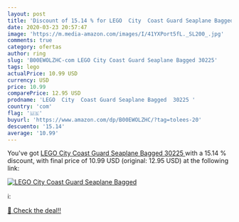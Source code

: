 ```yaml
---
layout: post
title: 'Discount of 15.14 % for LEGO  City  Coast Guard Seaplane Bagged '
date: 2020-03-23 20:57:47
image: 'https://m.media-amazon.com/images/I/41YXPort5fL._SL200_.jpg'
comments: true
category: ofertas
author: ring
slug: 'B00EWOLZHC-com LEGO City Coast Guard Seaplane Bagged 30225'
tags: lego
actualPrice: 10.99 USD
currency: USD
price: 10.99
comparePrice: 12.95 USD
prodname: 'LEGO  City  Coast Guard Seaplane Bagged  30225 '
country: 'com'
flag: '🇺🇸'
buyurl: 'https://www.amazon.com/dp/B00EWOLZHC/?tag=tolees-20'
descuento: '15.14'
average: '10.99'
---
```


You've got [LEGO  City  Coast Guard Seaplane Bagged  30225 ](https://www.amazon.com/dp/B00EWOLZHC/?tag=tolees-20) with a  15.14 % discount, with final price of 10.99 USD (original: 12.95 USD) at the following link:

[![LEGO  City  Coast Guard Seaplane Bagged ](https://m.media-amazon.com/images/I/41YXPort5fL._SL200_.jpg)](https://www.amazon.com/dp/B00EWOLZHC/?tag=tolees-20)

ℹ️:


[🛒 Check the deal!!](https://www.amazon.com/dp/B00EWOLZHC/?tag=tolees-20)
